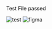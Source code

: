Test File passed

![test](<Screenshot 2024-07-13 at 8.10.27 PM.png>)
![figma](<Screenshot 2024-07-13 at 8.10.27 PM.png>)
